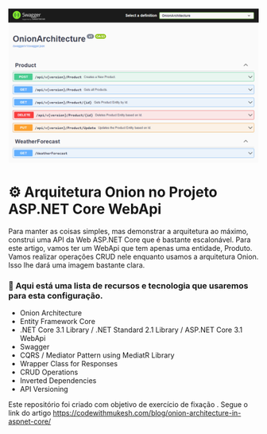 ![cover](https://github.com/mrbol/AspnetCore_Onion/blob/main/OnionArchitecture/WebApi/Content/topo.png?style=flat)

# ⚙ Arquitetura Onion no Projeto ASP.NET Core WebApi

Para manter as coisas simples, mas demonstrar a arquitetura ao máximo, construi uma API da Web ASP.NET Core que é bastante escalonável. Para este artigo, vamos ter um WebApi que tem apenas uma entidade, Produto. Vamos realizar operações CRUD nele enquanto usamos a arquitetura Onion. Isso lhe dará uma imagem bastante clara.

### 📃 Aqui está uma lista de recursos e tecnologia que usaremos para esta configuração.

- Onion Architecture
- Entity Framework Core
- .NET Core 3.1 Library / .NET Standard 2.1 Library / ASP.NET Core 3.1 WebApi
- Swagger
- CQRS / Mediator Pattern using MediatR Library
- Wrapper Class for Responses
- CRUD Operations
- Inverted Dependencies
- API Versioning

Este repositório foi criado com objetivo de exercício de fixação . Segue o link do artigo https://codewithmukesh.com/blog/onion-architecture-in-aspnet-core/
